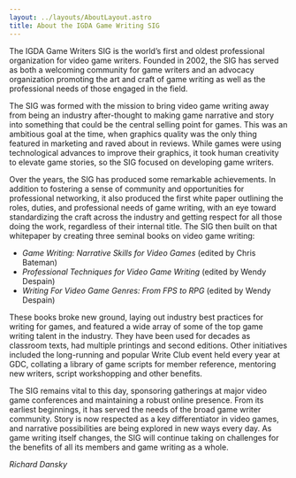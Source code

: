 ```yaml
---
layout: ../layouts/AboutLayout.astro
title: About the IGDA Game Writing SIG
---
```

The IGDA Game Writers SIG is the world’s first and oldest professional organization for video game writers. Founded in 2002, the SIG has served as both a welcoming community for game writers and an advocacy organization promoting the art and craft of game writing as well as the professional needs of those engaged in the field.

The SIG was formed with the mission to bring video game writing away from being an industry after-thought to making game narrative and story into something that could be the central selling point for games. This was an ambitious goal at the time, when graphics quality was the only thing featured in marketing and raved about in reviews. While games were using technological advances to improve their graphics, it took human creativity to elevate game stories, so the SIG focused on developing game writers.

Over the years, the SIG has produced some remarkable achievements. In addition to fostering a sense of community and opportunities for professional networking, it also produced the first white paper outlining the roles, duties, and professional needs of game writing, with an eye toward standardizing the craft across the industry and getting respect for all those doing the work, regardless of their internal title. The SIG then built on that whitepaper by creating three seminal books on video game writing:

* _Game Writing: Narrative Skills for Video Games_ (edited by Chris Bateman)
* _Professional Techniques for Video Game Writing_ (edited by Wendy Despain)
* _Writing For Video Game Genres: From FPS to RPG_ (edited by Wendy Despain)

These books broke new ground, laying out industry best practices for writing for games, and featured a wide array of some of the top game writing talent in the industry. They have been used for decades as classroom texts, had multiple printings and second editions. Other initiatives included the long-running and popular Write Club event held every year at GDC, collating a library of game scripts for member reference, mentoring new writers, script workshopping and other benefits.

The SIG remains vital to this day, sponsoring gatherings at major video game conferences and maintaining a robust online presence. From its earliest beginnings, it has served the needs of the broad game writer community. Story is now respected as a key differentiator in video games, and narrative possibilities are being explored in new ways every day. As game writing itself changes, the SIG will continue taking on challenges for the benefits of all its members and game writing as a whole.

_Richard Dansky_
